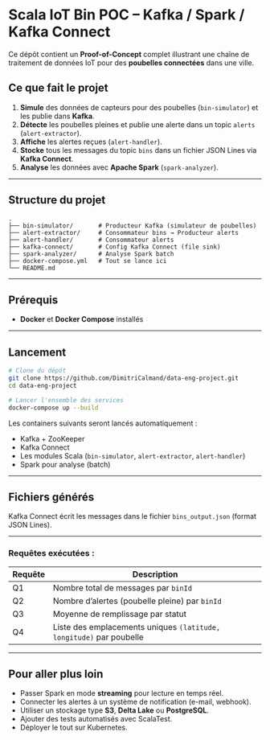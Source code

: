 # Scala IoT Bin POC – Kafka / Spark / Kafka Connect

Ce dépôt contient un **Proof-of-Concept** complet illustrant une chaîne de traitement de données IoT pour des **poubelles connectées** dans une ville.

## Ce que fait le projet

1. **Simule** des données de capteurs pour des poubelles (`bin-simulator`) et les publie dans **Kafka**.
2. **Détecte** les poubelles pleines et publie une alerte dans un topic `alerts` (`alert-extractor`).
3. **Affiche** les alertes reçues (`alert-handler`).
4. **Stocke** tous les messages du topic `bins` dans un fichier JSON Lines via **Kafka Connect**.
5. **Analyse** les données avec **Apache Spark** (`spark-analyzer`).

---

## Structure du projet

```
.
├── bin-simulator/       # Producteur Kafka (simulateur de poubelles)
├── alert-extractor/     # Consommateur bins → Producteur alerts
├── alert-handler/       # Consommateur alerts
├── kafka-connect/       # Config Kafka Connect (file sink)
├── spark-analyzer/      # Analyse Spark batch
├── docker-compose.yml   # Tout se lance ici
└── README.md
```

---

## Prérequis

* **Docker** et **Docker Compose** installés

---

## Lancement

```bash
# Clone du dépôt
git clone https://github.com/DimitriCalmand/data-eng-project.git
cd data-eng-project

# Lancer l'ensemble des services
docker-compose up --build
```

Les containers suivants seront lancés automatiquement :

* Kafka + ZooKeeper
* Kafka Connect
* Les modules Scala (`bin-simulator`, `alert-extractor`, `alert-handler`)
* Spark pour analyse (batch)

---

## Fichiers générés

Kafka Connect écrit les messages dans le fichier `bins_output.json` (format JSON Lines).

---

### Requêtes exécutées :

| Requête | Description                                                         |
| ------- | ------------------------------------------------------------------- |
| Q1      | Nombre total de messages par `binId`                                |
| Q2      | Nombre d’alertes (poubelle pleine) par `binId`                      |
| Q3      | Moyenne de remplissage par statut                                   |
| Q4      | Liste des emplacements uniques `(latitude, longitude)` par poubelle |

---

## Pour aller plus loin

* Passer Spark en mode **streaming** pour lecture en temps réel.
* Connecter les alertes à un système de notification (e-mail, webhook).
* Utiliser un stockage type **S3**, **Delta Lake** ou **PostgreSQL**.
* Ajouter des tests automatisés avec ScalaTest.
* Déployer le tout sur Kubernetes.
